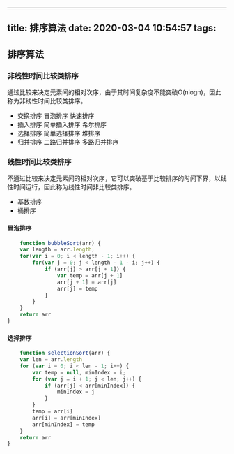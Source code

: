 <!--
 * @Date: 2020-03-04 11:03:13
 * @LastEditors: xshaobaozi
 * @LastEditTime: 2020-03-04 14:04:29
 -->
---
title: 排序算法
date: 2020-03-04 10:54:57
tags:
---
## 排序算法

### 非线性时间比较类排序
通过比较来决定元素间的相对次序，由于其时间复杂度不能突破O(nlogn)，因此称为非线性时间比较类排序。

+   交换排序
        冒泡排序
        快速排序
+   插入排序
        简单插入排序
        希尔排序
+   选择排序
        简单选择排序
        堆排序
+   归并排序
        二路归并排序
        多路归并排序

### 线性时间比较类排序
不通过比较来决定元素间的相对次序，它可以突破基于比较排序的时间下界，以线性时间运行，因此称为线性时间非比较类排序。 
+   基数排序
+   桶排序

#### 冒泡排序
```javascript
    function bubbleSort(arr) {
    var length = arr.length;
    for(var i = 0; i < length - 1; i++) {
        for(var j = 0; j < length - 1 - i; j++) {
            if (arr[j] > arr[j + 1]) {
                var temp = arr[j + 1]
                arr[j + 1] = arr[j]
                arr[j] = temp 
            }
        }
    }
    return arr
}
```

#### 选择排序
```javascript
    function selectionSort(arr) {
    var len = arr.length
    for (var i = 0; i < len - 1; i++) {
        var temp = null, minIndex = i;
        for (var j = i + 1; j < len; j++) {
            if (arr[j] < arr[minIndex]) {
                minIndex = j
            }
        }
        temp = arr[i]
        arr[i] = arr[minIndex]
        arr[minIndex] = temp
    }
    return arr
}
```